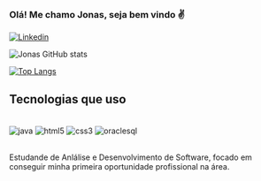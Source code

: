 ### Olá! Me chamo Jonas, seja bem vindo ✌️

[![Linkedin](https://img.shields.io/badge/LinkedIn-0077B5?style=for-the-badge&logo=linkedin&logoColor=white)](https://www.linkedin.com/in/jonas-rocha-087742236/)

![Jonas GitHub stats](https://github-readme-stats.vercel.app/api?username=jonasrocha98&show_icons=true&theme=tokyonight)

[![Top Langs](https://github-readme-stats.vercel.app/api/top-langs/?username=jonasrocha98)](https://github.com/anuraghazra/github-readme-stats)

## Tecnologias que uso
<div style="display:inline_block"><br/>
    <img align="center" alt="java" src="https://img.shields.io/badge/Java-ED8B00?style=for-the-badge&logo=openjdk&logoColor=white" />
    <img align="center" alt="html5" src="https://img.shields.io/badge/HTML5-E34F26?style=for-the-badge&logo=html5&logoColor=white" />
    <img align="center" alt="css3" src="https://img.shields.io/badge/CSS3-1572B6?style=for-the-badge&logo=css3&logoColor=white" />
    <img align="center" alt="oraclesql" src="https://img.shields.io/badge/Oracle-F80000?style=for-the-badge&logo=Oracle&logoColor=white" />
</div></br>

Estudande de Anlálise e Desenvolvimento de Software, focado em conseguir minha primeira oportunidade profissional na área.
